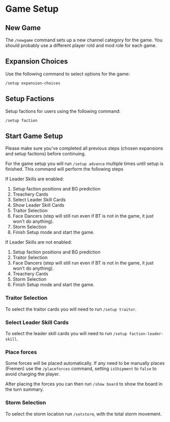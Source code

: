 # Game Setup

## New Game
The `/newgame` command sets up a new channel category for the game.
You should probably use a different player rold and mod role for each game.

## Expansion Choices
Use the following command to select options for the game:

`/setup expansion-choices`

## Setup Factions
Setup factions for users using the following command:

`/setup faction`

## Start Game Setup
Please make sure you've completed all previous steps (chosen expansions and setup factions) before continuing.

For the game setup you will run `/setup advance` multiple times until setup is finished.
This command will perform the following steps

If Leader Skills are enabled:
1. Setup faction positions and BG prediction
2. Treachery Cards
3. Select Leader Skill Cards
4. Show Leader Skill Cards
5. Traitor Selection
6. Face Dancers (step will still run even if BT is not in the game, it just won't do anything).
7. Storm Selection
8. Finish Setup mode and start the game.

If Leader Skills are not enabled:
1. Setup faction positions and BG prediction
2. Traitor Selection
3. Face Dancers (step will still run even if BT is not in the game, it just won't do anything).
4. Treachery Cards
5. Storm Selection
6. Finish Setup mode and start the game.

### Traitor Selection
To select the traitor cards you will need to run `/setup traitor`.

### Select Leader Skill Cards
To select the leader skill cards you will need to run `/setup faction-leader-skill`.

### Place forces
Some forces will be placed automatically.
If any need to be manually places (Fremen) use the `/placeforces` command, setting `isShipment`
to `false` to avoid charging the player.

After placing the forces you can then run `/show board` to show the board in the turn summary.

### Storm Selection
To select the storm location run `/setstorm`, with the total storm movement.
